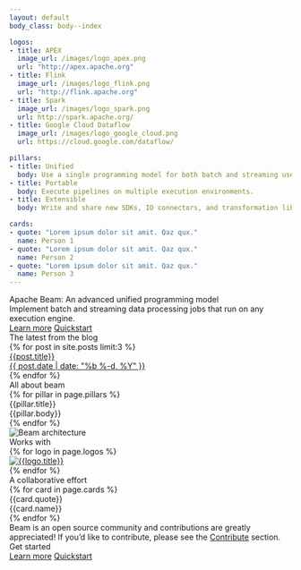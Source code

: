 ```yaml
---
layout: default
body_class: body--index

logos:
- title: APEX
  image_url: /images/logo_apex.png
  url: "http://apex.apache.org"
- title: Flink
  image_url: /images/logo_flink.png
  url: "http://flink.apache.org"
- title: Spark
  image_url: /images/logo_spark.png
  url: http://spark.apache.org/
- title: Google Cloud Dataflow
  image_url: /images/logo_google_cloud.png
  url: https://cloud.google.com/dataflow/

pillars:
- title: Unified
  body: Use a single programming model for both batch and streaming use cases.
- title: Portable
  body: Execute pipelines on multiple execution environments.
- title: Extensible
  body: Write and share new SDKs, IO connectors, and transformation libraries.

cards:
- quote: "Lorem ipsum dolor sit amit. Qaz qux."
  name: Person 1
- quote: "Lorem ipsum dolor sit amit. Qaz qux."
  name: Person 2
- quote: "Lorem ipsum dolor sit amit. Qaz qux."
  name: Person 3
---
```

<div class="hero section">
  <div class="hero__cols">
    <div class="hero__cols__col">
      <div class="hero__cols__col__content">
        <div class="hero__title">
          Apache Beam: An advanced unified programming model
        </div>
        <div class="hero__subtitle">
          Implement batch and streaming data processing jobs that run on any execution engine.
        </div>
        <div class="hero__ctas">
          <a class="button button--primary" href="{{'/get-started/beam-overview/'|prepend:site.baseUrl}}">Learn more</a>
          <a class="button" href="{{'/get-started/quickstart-java/'|prepend:site.baseUrl}}">Quickstart</a>
        </div>
      </div>
    </div>
    <div class="hero__cols__col">
      <div class="hero__blog">
        <div class="hero__blog__title">
          The latest from the blog
        </div>
        <div class="hero__blog__cards">
          {% for post in site.posts limit:3 %}
          <a class="hero__blog__cards__card" href="{{ post.url | prepend: site.baseurl }}">
            <div class="hero__blog__cards__card__title">{{post.title}}</div>
            <div class="hero__blog__cards__card__date">{{ post.date | date: "%b %-d, %Y" }}</div>
          </a>
          {% endfor %}
        </div>
      </div>
    </div>
  </div>
</div>

<div class="pillars section">
  <div class="pillars__title">
    All about beam
  </div>
  <div class="pillars__cols">
    {% for pillar in page.pillars %}
    <div class="pillars__cols__col">
      <div class="pillars__cols__col__title">
        {{pillar.title}}
      </div>
      <div class="pillars__cols__col__body">
        {{pillar.body}}
      </div>
    </div>
    {% endfor %}
  </div>
</div>

<div class="graphic section">
<div class="graphic__image">
<img src="{{'/images/beam_architecture.png'|prepend:site.baseUrl}}" alt="Beam architecture">
</div>
</div>

<div class="logos section">
  <div class="logos__title">
    Works with
  </div>
  <div class="logos__logos">
    {% for logo in page.logos %}
    <div class="logos__logos__logo">
      <a href="{{logo.url|prepend:base.siteUrl}}"><img src="{{logo.image_url|prepend:site.baseUrl}}" alt="{{logo.title}}"></a>
    </div>
    {% endfor %}
  </div>
</div>

<div class="cards section section--wide">
  <div class="section__contained">
    <div class="cards__title">
      A collaborative effort
    </div>
    <div class="cards__cards">
      {% for card in page.cards %}
      <div class="cards__cards__card">
        <div class="cards__cards__card__body">
          {{card.quote}}
        </div>
        <div class="cards__cards__card__user">
          <div class="cards__cards__card__user__icon">
          </div>
          <div class="cards__cards__card__user__name">
            {{card.name}}
          </div>
        </div>
      </div>
      {% endfor %}
    </div>
    <div class="cards__body">
      Beam is an open source community and contributions are greatly appreciated!
      If you’d like to contribute, please see the <a href="{{'/contribute/'|prepend:site.baseUrl}}">Contribute</a> section.
    </div>
  </div>
</div>

<div class="ctas section">
  <div class="ctas__title">
    Get started
  </div>
  <div class="ctas__ctas">
  <a class="button button--primary" href="{{'/get-started/beam-overview/'|prepend:site.baseUrl}}">Learn more</a>
  <a class="button" href="{{'/get-started/quickstart-java/'|prepend:site.baseUrl}}">Quickstart</a>
  </div>
</div>
